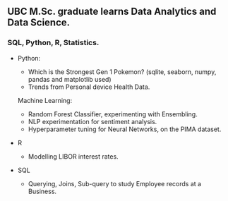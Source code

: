 ## UBC M.Sc. graduate learns Data Analytics and Data Science. 

### SQL, Python, R, Statistics. 

- Python: 
   - Which is the Strongest Gen 1 Pokemon? (sqlite, seaborn, numpy, pandas and matplotlib used)
   - Trends from Personal device Health Data. 
   
   Machine Learning: 
   - Random Forest Classifier, experimenting with Ensembling. 
   - NLP experimentation for sentiment analysis. 
   - Hyperparameter tuning for Neural Networks, on the PIMA dataset.
  
- R
  - Modelling LIBOR interest rates. 
  
- SQL 
  - Querying, Joins, Sub-query to study Employee records at a Business. 
